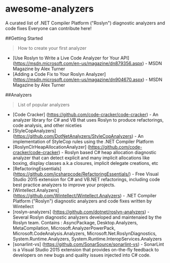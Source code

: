 # awesome-analyzers
A curated list of .NET Compiler Platform ("Roslyn") diagnostic analyzers and code fixes
Everyone can contribute here!

##Getting Started
> How to create your first analyzer
* [Use Roslyn to Write a Live Code Analyzer for Your API] (https://msdn.microsoft.com/en-us/magazine/dn879356.aspx) - MSDN Magazine by Alex Turner
* [Adding a Code Fix to Your Roslyn Analyzer] (https://msdn.microsoft.com/en-us/magazine/dn904670.aspx) - MSDN Magazine by Alex Turner

##Analyzers
> List of popular analyzers
* [Code Cracker] (https://github.com/code-cracker/code-cracker) - An analyzer library for C# and VB that uses Roslyn to produce refactorings, code analysis, and other niceties
* [StyleCopAnalyzers] (https://github.com/DotNetAnalyzers/StyleCopAnalyzers) - An implementation of StyleCop rules using the .NET Compiler Platform
* [RoslynClrHeapAllocationAnalyzer] (https://github.com/code-cracker/code-cracker) - Roslyn based C# heap allocation diagnostic analyzer that can detect explicit and many implicit allocations like boxing, display classes a.k.a closures, implicit delegate creations, etc
* [RefactoringEssentials] (https://github.com/icsharpcode/RefactoringEssentials/) - Free Visual Studio 2015 extension for C# and VB.NET refactorings, including code best practice analyzers to improve your projects.
* [Wintellect.Analyzers] (https://github.com/Wintellect/Wintellect.Analyzers) - .NET Compiler Platform ("Roslyn") diagnostic analyzers and code fixes written by Wintellect
* [roslyn-analyzers] (https://github.com/dotnet/roslyn-analyzers) - Several Roslyn diagnostic analyzers developed and maintenaied by the Roslyn team. Contains : AsyncPackage, Desktop.Analyzers, MetaCompilation, Microsoft.AnalyzerPowerPack, Microsoft.CodeAnalysis.Analyzers, Microsoft.Net.RoslynDiagnostics, System.Runtime.Analyzers, System.Runtime.InteropServices.Analyzers
* [sonarlint-vs] (https://github.com/SonarSource/sonarlint-vs) - SonarLint is a Visual Studio 2015 extension that provides on-the-fly feedback to developers on new bugs and quality issues injected into C# code.

